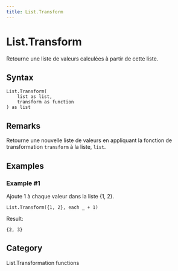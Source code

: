 ```yaml
---
title: List.Transform
---
```


# List.Transform


Retourne une liste de valeurs calculées à partir de cette liste.


## Syntax

```powerquery
List.Transform(
    list as list,
    transform as function
) as list
```


## Remarks

Retourne une nouvelle liste de valeurs en appliquant la fonction de transformation <code>transform</code> à la liste, <code>list</code>.


## Examples

### Example #1 
Ajoute 1 à chaque valeur dans la liste \{1, 2}.
```powerquery
List.Transform({1, 2}, each _ + 1)
```

Result: 
```powerquery
{2, 3}
```




## Category
List.Transformation functions

